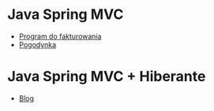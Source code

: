 # Java Spring MVC

* [Program do fakturowania](https://github.com/kamilpek/spring/tree/master/invoice)
* [Pogodynka](https://github.com/kamilpek/spring/tree/master/weather)

# Java Spring MVC + Hiberante

* [Blog](https://github.com/kamilpek/spring/tree/master/blog)
